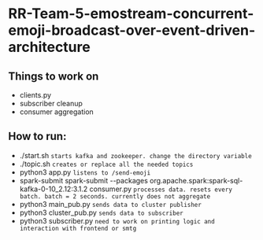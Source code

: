 # RR-Team-5-emostream-concurrent-emoji-broadcast-over-event-driven-architecture

## Things to work on
* clients.py
* subscriber cleanup
* consumer aggregation

## How to run:

* ./start.sh 
`starts kafka and zookeeper. change the directory variable`
* ./topic.sh
`creates or replace all the needed topics`
* python3 app.py
`listens to /send-emoji`
* spark-submit spark-submit --packages org.apache.spark:spark-sql-kafka-0-10_2.12:3.1.2 consumer.py
`processes data. resets every batch. batch = 2 seconds. currently does not aggregate`
* python3 main_pub.py
`sends data to cluster publisher`
* python3 cluster_pub.py
`sends data to subscriber`
* python3 subscriber.py
`need to work on printing logic and interaction with frontend or smtg`